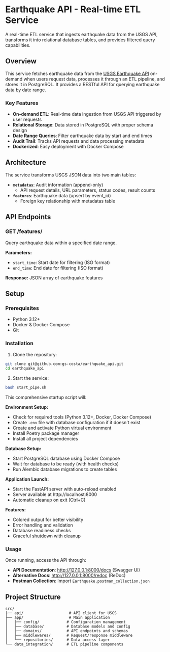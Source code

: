 # Earthquake API - Real-time ETL Service

A real-time ETL service that ingests earthquake data from the USGS API, transforms it into relational database tables, and provides filtered query capabilities.

## Overview

This service fetches earthquake data from the [USGS Earthquake API](https://earthquake.usgs.gov/fdsnws/event/1/) on-demand when users request data, processes it through an ETL pipeline, and stores it in PostgreSQL. It provides a RESTful API for querying earthquake data by date range.

### Key Features

- **On-demand ETL**: Real-time data ingestion from USGS API triggered by user requests
- **Relational Storage**: Data stored in PostgreSQL with proper schema design
- **Date Range Queries**: Filter earthquake data by start and end times
- **Audit Trail**: Tracks API requests and data processing metadata
- **Dockerized**: Easy deployment with Docker Compose

## Architecture

The service transforms USGS JSON data into two main tables:

- **`metadatas`**: Audit information (append-only)
  - API request details, URL parameters, status codes, result counts
- **`features`**: Earthquake data (upsert by event_id)
  - Foreign key relationship with metadatas table

## API Endpoints

### GET /features/

Query earthquake data within a specified date range.

**Parameters:**
- `start_time`: Start date for filtering (ISO format)
- `end_time`: End date for filtering (ISO format)

**Response:** JSON array of earthquake features

## Setup

### Prerequisites

- Python 3.12+
- Docker & Docker Compose
- Git

### Installation

1. Clone the repository:
```bash
git clone git@github.com:gs-costa/earthquake_api.git
cd earthquake_api
```

2. Start the service:
```bash
bash start_pipe.sh
```

This comprehensive startup script will:

**Environment Setup:**
- Check for required tools (Python 3.12+, Docker, Docker Compose)
- Create `.env` file with database configuration if it doesn't exist
- Create and activate Python virtual environment
- Install Poetry package manager
- Install all project dependencies

**Database Setup:**
- Start PostgreSQL database using Docker Compose
- Wait for database to be ready (with health checks)
- Run Alembic database migrations to create tables

**Application Launch:**
- Start the FastAPI server with auto-reload enabled
- Server available at http://localhost:8000
- Automatic cleanup on exit (Ctrl+C)

**Features:**
- Colored output for better visibility
- Error handling and validation
- Database readiness checks
- Graceful shutdown with cleanup

### Usage

Once running, access the API through:

- **API Documentation**: http://127.0.0.1:8000/docs (Swagger UI)
- **Alternative Docs**: http://127.0.0.1:8000/redoc (ReDoc)
- **Postman Collection**: Import `Earthquake.postman_collection.json`

## Project Structure

```
src/
├── api/                    # API client for USGS
├── app/                    # Main application
│   ├── config/            # Configuration management
│   ├── database/          # Database models and config
│   ├── domains/           # API endpoints and schemas
│   ├── middlewares/       # Request/response middleware
│   └── repositories/      # Data access layer
└── data_integration/      # ETL pipeline components
```

